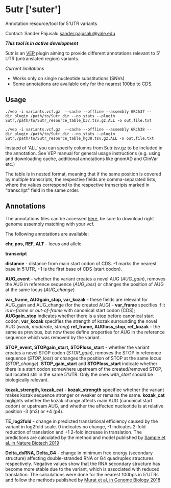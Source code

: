# 5utr ['suter']
Annotation resource/tool for 5'UTR variants

Contact: Sander Pajusalu sander.pajusalu@yale.edu

***This tool is in active development***

5utr is an [VEP](https://useast.ensembl.org/info/docs/tools/vep/index.html) plugin aiming to provide different annotations relevant to 5' UTR (untranslated region) variants.

*Current limitations*
- Works only on single nucleotide substitutions (SNVs)
- Some annotations are available only for the nearest 100bp to CDS.

## Usage

`./vep -i variants.vcf.gz  --cache --offline --assembly GRCh37 --dir_plugin /path/to/Sutr_dir --no_stats --plugin Sutr,/path/to/Sutr_resource_table_b37.tsv.gz,ALL -o out.file.txt`

`./vep -i variants.vcf.gz  --cache --offline --assembly GRCh38 --dir_plugin /path/to/Sutr_dir --no_stats --plugin Sutr,/path/to/Sutr_resource_table_hg38.tsv.gz,ALL -o out.file.txt`

Instaed of 'ALL' you can specify columns from Sutr.tsv.gz to be included in the annotation. See VEP manual for general usage instructions (e.g. using and downloading cache, additional annotations like gnomAD and ClinVar etc.)

The table is in nested format, meaning that if the same position is covered by multiple transcripts, the respective fields are comma-separated lists, where the values correspond to the respective transcripts marked in "transcript" field in the same order.

## Annotations

The annotations files can be accessed [here](https://owncloud.ut.ee/owncloud/index.php/s/2o4FWdRWtxAsjMM), be sure to download right genome assembly matching with your vcf.

The following annotations are available:

**chr, pos, REF, ALT** - locus and allele

**transcript**

**distance** - distance from main start codon of CDS. -1 marks the nearest base in 5'UTR, +1 is the first base of CDS (start codon).

**AUG_event** - whether the variant creates a novel AUG (*AUG_gain*), removes the AUG in reference sequence (*AUG_loss*) or changes the position of AUG at the same locus (*AUG_change*)

**var_frame, AUGgain_stop, var_kozak** - these fields are relevant for AUG_gain and AUG_change (for the created AUG) - **var_frame** specifies if it is *in-frame*  or *out-of-frame* with canonical start codon (CDS); **AUGgain_stop** indicates whether there is a stop before canonical start codon; **var_kozak** specifies the strength of kozak surrounding the novel AUG (*weak, moderate, strong*)
**ref_frame, AUGloss_stop, ref_kozak** - the same as previous, but now these define properties for AUG in the reference sequence which was removed by the variant.

**STOP_event, STOPgain_start, STOPloss_start** - whether the variant creates a novel STOP codon (*STOP_gain*), removes the STOP in reference sequence (*STOP_loss*) or changes the position of STOP at the same locus (*STOP_change*). **STOP_gain_start** and **STOPloss_start** indicate whether there is a start codon somewhere upstream of the created/removed STOP, but located still in the same 5'UTR. Only the ones *with_start* should be biologically relevant.

**kozak_strength, kozak_cat** - **kozak_strength** specifiec whether the variant makes kozak sequence stronger or weaker or remains the same. **kozak_cat** higlights whether the kozak change affects main AUG (canonical start codon) or upstream AUG, and whether the affected nucleotide is at relative position -3 (m3) or +4 (p4).

**TE_log2fold** - change in predicted translational efficiency caused by the variant in log2fold scale. 0 indicates no change, -1 indicates 2-fold reduction of translation and +1 2-fold increase in translation. The predictions are calculated by the method and model published by [Sample et al. in Nature Biotech 2019](https://www.nature.com/articles/s41587-019-0164-5)

**Delta_dsRNA, Delta_G4** - change in minimum free energy (secondary structure) affecting double-stranded RNA or G4 quadruplex structures respectively. Negative values show that the RNA secondary structure has become more stable due to the variant, which is associated with reduced translation. The calculations were done for the nearest 100bps in 5'UTRs and follow the methods published by [Murat et al, in Genome Biology 2018](https://genomebiology.biomedcentral.com/articles/10.1186/s13059-018-1602-2)
